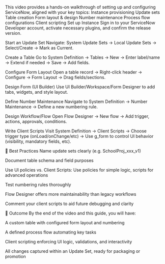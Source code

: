 This video provides a hands-on walkthrough of setting up and configuring ServiceNow, aligned with your key topics:
Instance provisioning
Update sets
Table creation
Form layout & design
Number maintenance
Process flow configurations
Client scripting
Set up Instance
Sign in to your ServiceNow Developer account, activate necessary plugins, and confirm the release version.

Start an Update Set
Navigate: System Update Sets → Local Update Sets → Select/Create → Mark as Current.

Create a Table
Go to System Definition → Tables → New → Enter label/name → Extend if needed → Save → Add fields.

Configure Form Layout
Open a table record → Right-click header → Configure → Form Layout → Drag fields/sections.

Design Form (UI Builder)
Use UI Builder/Workspace/Form Designer to add tabs, widgets, and style layout.

Define Number Maintenance
Navigate to System Definition → Number Maintenance → Define a new numbering rule.

Design Workflow/Flow
Open Flow Designer → New flow → Add trigger, actions, approvals, conditions.

Write Client Scripts
Visit System Definition → Client Scripts → Choose trigger type (onLoad/onChange/etc) → Use g_form to control UI behavior (visibility, mandatory fields, etc).

📘 Best Practices
Name update sets clearly (e.g. SchoolProj_xxx_v1)

Document table schema and field purposes

Use UI policies vs. Client Scripts: Use policies for simple logic, scripts for advanced operations

Test numbering rules thoroughly

Flow Designer offers more maintainability than legacy workflows

Comment your client scripts to aid future debugging and clarity

🎯 Outcome
By the end of the video and this guide, you will have:

A custom table with configured form layout and numbering

A defined process flow automating key tasks

Client scripting enforcing UI logic, validations, and interactivity

All changes captured within an Update Set, ready for packaging or promotion
